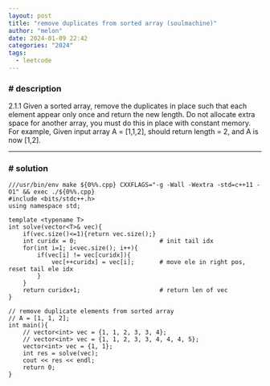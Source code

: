 ```yaml
---
layout: post
title: "remove duplicates from sorted array (soulmachine)"
author: "melon"
date: 2024-01-09 22:42
categories: "2024"
tags:
  - leetcode
---
```


### # description
2.1.1 Given a sorted array, remove the duplicates in place such that each element appear only once and return the new length.
Do not allocate extra space for another array, you must do this in place with constant memory.  
For example, Given input array A = [1,1,2], should return length = 2, and A is now [1,2].

<hr>

### # solution
```text
///usr/bin/env make ${0%%.cpp} CXXFLAGS="-g -Wall -Wextra -std=c++11 -O1" && exec ./${0%%.cpp}
#include <bits/stdc++.h>
using namespace std;

template <typename T>
int solve(vector<T>& vec){
    if(vec.size()<=1){return vec.size();}
    int curidx = 0;                       # init tail idx
    for(int i=1; i<vec.size(); i++){
        if(vec[i] != vec[curidx]){
            vec[++curidx] = vec[i];       # move ele in right pos, reset tail ele idx
        }
    }
    return curidx+1;                      # return len of vec
}

// remove duplicate elements from sorted array
// A = [1, 1, 2];
int main(){
    // vector<int> vec = {1, 1, 2, 3, 3, 4};
    // vector<int> vec = {1, 1, 2, 3, 3, 4, 4, 4, 5};
    vector<int> vec = {1, 1};
    int res = solve(vec);
    cout << res << endl;
    return 0;
}
```
